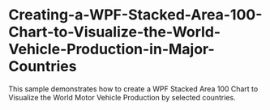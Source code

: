 # Creating-a-WPF-Stacked-Area-100-Chart-to-Visualize-the-World-Vehicle-Production-in-Major-Countries
This sample demonstrates how to create a WPF Stacked Area 100 Chart to Visualize the World Motor Vehicle Production by selected countries.
